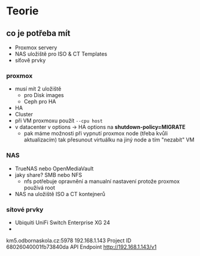 # Teorie

## co je potřeba mít

- Proxmox servery
- NAS uložiště pro ISO & CT Templates
- síťově prvky


### proxmox

- musí mít 2 uložiště
  - pro Disk images
  - Ceph pro HA
- HA
- Cluster
- při VM proxmoxu použít `--cpu host`
- v datacenter v options -> HA options na **shutdown-policy=MIGRATE**
  - pak máme možnosti při vypnutí proxmox node (třeba kvůli aktualizacím) tak přesunout virtuálku na jiný node a tím "nezabít" VM

### NAS

- TrueNAS nebo OpenMediaVault
- jaky share? SMB nebo NFS
  - nfs potřebuje opravnění a manualní nastavení protože proxmox používá root 
- NAS na uložiště ISO a CT kontejnerů 


### sítové prvky

-  Ubiquiti UniFi Switch Enterprise XG 24 
-  


km5.odbornaskola.cz:5978
192.168.1.143
Project ID
68026040001fb73840da
API Endpoint
http://192.168.1.143/v1
